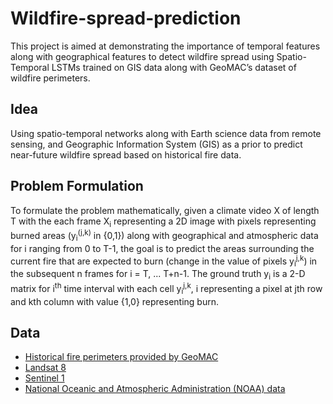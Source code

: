 # Wildfire-spread-prediction
This project is aimed at demonstrating the importance of temporal features along with geographical features to detect wildfire spread using Spatio-Temporal LSTMs trained on GIS data along with GeoMAC’s dataset of wildfire perimeters. 

## Idea

Using spatio-temporal networks along with Earth science data from remote sensing, and Geographic Information System (GIS) as a prior to predict
near-future wildfire spread based on historical fire data.

## Problem Formulation
To formulate the problem mathematically, given a climate video X of length T with the each frame X<sub>i</sub> representing a 2D image with pixels representing burned areas 
(y<sub>i</sub><sup>(j,k)</sup> in {0,1}) along with geographical and atmospheric data for i ranging from 0 to T-1, the goal is to predict the areas surrounding the current fire that are expected
to burn (change in the value of pixels y<sub>i</sub><sup>j,k</sup>) in the subsequent n frames for i = T, ... T+n-1.
The ground truth y<sub>i</sub> is a 2-D matrix for i<sup>th</sup> time interval with each cell y<sub>i</sub><sup>j,k</sup>, i representing a pixel at jth row and kth column with value {1,0} representing burn.

## Data

* [Historical fire perimeters provided by GeoMAC](https://rmgsc.cr.usgs.gov/outgoing/GeoMAC)
* [Landsat 8](https://www.usgs.gov/land-resources/nli/landsat/landsat-8)
* [Sentinel 1](https://sentinel.esa.int/web/sentinel/user-guides/sentinel-1-sar)
* [National Oceanic and Atmospheric Administration (NOAA) data](https://www.ncdc.noaa.gov/) 


